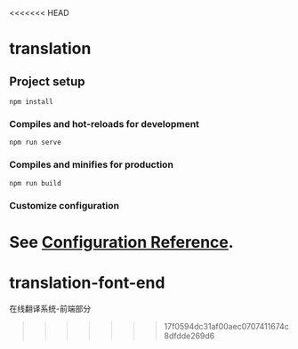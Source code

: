 <<<<<<< HEAD
# translation

## Project setup
```
npm install
```

### Compiles and hot-reloads for development
```
npm run serve
```

### Compiles and minifies for production
```
npm run build
```

### Customize configuration
See [Configuration Reference](https://cli.vuejs.org/config/).
=======
# translation-font-end
在线翻译系统-前端部分
>>>>>>> 17f0594dc31af00aec0707411674c8dfdde269d6
